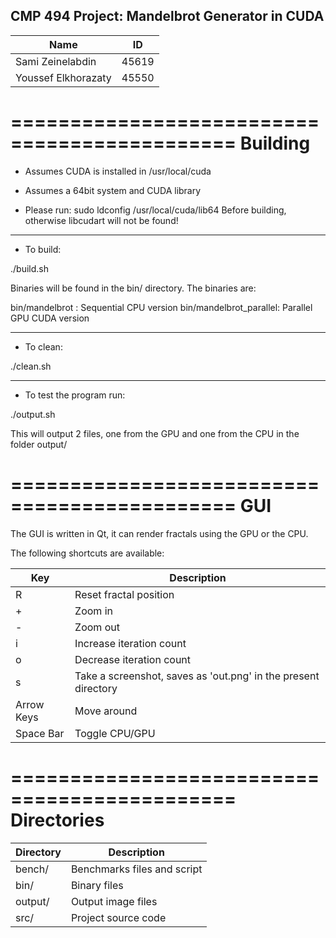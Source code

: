 CMP 494 Project: Mandelbrot Generator in CUDA
---------------------------------------------

| Name                | ID    |
|---------------------|-------|
| Sami Zeinelabdin    | 45619 |
| Youssef Elkhorazaty | 45550 |

=============================================
Building
=============================================

- Assumes CUDA is installed in /usr/local/cuda

- Assumes a 64bit system and CUDA library

- Please run: sudo ldconfig /usr/local/cuda/lib64
  Before building, otherwise libcudart will not be found!

---------------------------------------------

- To build:

./build.sh

Binaries will be found in the bin/ directory.
The binaries are:

bin/mandelbrot         : Sequential CPU version
bin/mandelbrot_parallel: Parallel GPU CUDA version

---------------------------------------------

- To clean:

./clean.sh

---------------------------------------------

- To test the program run:

./output.sh

This will output 2 files, one from the GPU and one from the CPU in the folder output/


=============================================
GUI
=============================================

The GUI is written in Qt, it can render fractals
using the GPU or the CPU.

The following shortcuts are available:

| Key        | Description               |
|------------|---------------------------|
| R          | Reset fractal position    |
| \+         | Zoom in                   |
| \-         | Zoom out                  |
| i          | Increase iteration count  |
| o          | Decrease iteration count  |
| s          | Take a screenshot, saves as 'out.png' in the present directory |
| Arrow Keys | Move around               |
| Space Bar  | Toggle CPU/GPU            |


=============================================
Directories
=============================================

| Directory | Description               |
|---------|-----------------------------|
| bench/  | Benchmarks files and script |
| bin/    | Binary files                |
| output/ | Output image files          |
| src/    | Project source code         |